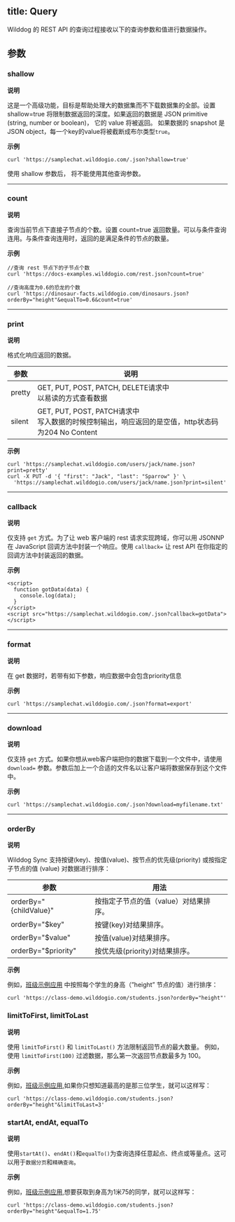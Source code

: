 
title: Query
---

Wilddog 的 REST API 的查询过程接收以下的查询参数和值进行数据操作。

## 参数

### shallow

**说明**

这是一个高级功能，目标是帮助处理大的数据集而不下载数据集的全部。设置 shallow=true 将限制数据返回的深度。如果返回的数据是 JSON primitive \(string, number or boolean\)， 它的 value 将被返回。 如果数据的 snapshot 是 JSON object，每一个key的value将被截断成布尔类型`true`。

**示例**

```
curl 'https://samplechat.wilddogio.com/.json?shallow=true'

```

使用 shallow 参数后， 将不能使用其他查询参数。

---

### count

**说明**

查询当前节点下直接子节点的个数。设置 count=true 返回数量。可以与条件查询连用。与条件查询连用时，返回的是满足条件的节点的数量。

**示例**

```
//查询 rest 节点下的子节点个数
curl 'https://docs-examples.wilddogio.com/rest.json?count=true'

//查询高度为0.6的恐龙的个数
curl 'https://dinosaur-facts.wilddogio.com/dinosaurs.json?orderBy="height"&equalTo=0.6&count=true'

```

---

### print

**说明**

格式化响应返回的数据。

| 参数 |  说明  |
| --------- | --------------------------------------- |
| pretty     | GET, PUT, POST, PATCH, DELETE请求中 <br> 以易读的方式查看数据 |
| silent     | GET, PUT, POST, PATCH请求中<br>写入数据的时候控制输出，响应返回的是空值，http状态码为204 No Content |

**示例**

```
curl 'https://samplechat.wilddogio.com/users/jack/name.json?print=pretty'
curl -X PUT -d '{ "first": "Jack", "last": "Sparrow" }' \
  'https://samplechat.wilddogio.com/users/jack/name.json?print=silent'

```

---

### callback

**说明**

仅支持 `get` 方式。为了让 web 客户端的 rest 请求实现跨域，你可以用 JSONNP 在 JavaScript 回调方法中封装一个响应。使用 `callback=` 让 rest API 在你指定的回调方法中封装返回的数据。

**示例**

```
<script>
  function gotData(data) {
    console.log(data);
  }
</script>
<script src="https://samplechat.wilddogio.com/.json?callback=gotData"></script>

```

---

### format

**说明**

在 get 数据时，若带有如下参数，响应数据中会包含priority信息

**示例**

```
curl 'https://samplechat.wilddogio.com/.json?format=export'

```

---

### download

**说明**

仅支持 `get` 方式。如果你想从web客户端把你的数据下载到一个文件中，请使用 `download=` 参数。参数后加上一个合适的文件名以让客户端将数据保存到这个文件中。

**示例**

```
curl 'https://samplechat.wilddogio.com/.json?download=myfilename.txt'

```

---

### orderBy

**说明**

Wilddog Sync 支持按键(key)、按值(value)、按节点的优先级(priority) 或按指定子节点的值 (value) 对数据进行排序：

| 参数                     | 用法                    |
| ---------------------- | --------------------- |
| orderBy="{childValue}" | 按指定子节点的值（value）对结果排序。 |
| orderBy="$key"         | 按键(key)对结果排序。         |
| orderBy="$value"       | 按值(value)对结果排序。       |
| orderBy="$priority"    | 按优先级(priority)对结果排序。  |

**示例**

例如，[班级示例应用](https://class-demo.wilddogio.com) 中按照每个学生的身高（”height” 节点的值）进行排序：

```
curl 'https://class-demo.wilddogio.com/students.json?orderBy="height"'
```

### limitToFirst, limitToLast

**说明**

使用 `limitToFirst()` 和 `limitToLast()` 方法限制返回节点的最大数量。 例如，使用 `limitToFirst(100)` 过滤数据，那么第一次返回节点数最多为 100。

**示例**

例如，[班级示例应用](https://class-demo.wilddogio.com),如果你只想知道最高的是那三位学生，就可以这样写：

```
curl 'https://class-demo.wilddogio.com/students.json?orderBy="height"&limitToLast=3'

```

### startAt, endAt, equalTo

**说明**

使用`startAt()`、`endAt()`和`equalTo()`为查询选择任意起点、终点或等量点。这可以用于`数据分页`和`精确查询`。

**示例**

例如，[班级示例应用](https://class-demo.wilddogio.com),想要获取到身高为1米75的同学，就可以这样写：

```
curl 'https://class-demo.wilddogio.com/students.json?orderBy="height"&equalTo=1.75'

```
